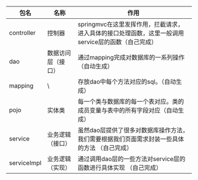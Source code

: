# 
|包名  |名称  |作用  |
| --- | --- | --- |
|controller  |控制器  |springmvc在这里发挥作用，拦截请求，进入具体的接口处理函数，这里一般调用service层的函数（自己完成） |
|dao  |数据访问层（接口）  | 通过mapping完成对数据库的一系列操作（自动生成） |
|mapping |\  |存放dao中每个方法对应的sql。（自动生成） |
|pojo |实体类  | 每一个类与数据库的每一个表对应。类的成员变量与表中的所有字段对应（自动生成）|
|service |业务逻辑（接口）  |虽然dao层提供了很多对数据库操作方法，我们需要根据我们页面需求封装一些具体的方法 （自己完成）|
|serviceImpl |业务逻辑（实现） |通过调用dao层的一些方法对service层的函数进行具体实现 （自己完成）|


